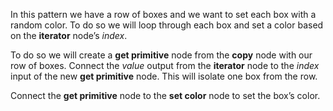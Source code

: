 In this pattern we have a row of boxes and we want to set each box with a random color. To do so we will loop through each box and set a color based on the **iterator** node’s *index*.

To do so we will create a **get primitive** node from the **copy** node with our row of boxes. Connect the *value* output from the **iterator** node to the *index* input of the new **get primitive** node. This will isolate one box from the row.

Connect the **get primitive** node to the **set color** node to set the box’s color.

